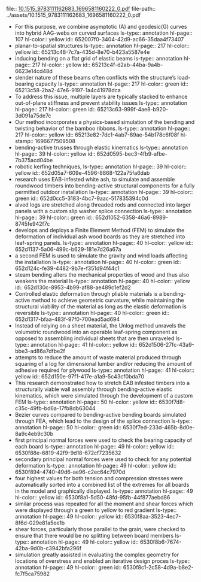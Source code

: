 file:: [10.1515_9783111162683_1696581160222_0.pdf](../assets/10.1515_9783111162683_1696581160222_0.pdf)
file-path:: ../assets/10.1515_9783111162683_1696581160222_0.pdf

- For this purpose, we combine asymptotic (A) and geodesic(G) curves into hybrid AAG-webs on curved surfaces
  ls-type:: annotation
  hl-page:: 107
  hl-color:: yellow
  id:: 652007f0-3404-42d9-ac66-35daa4f73407
- planar-to-spatial structures
  ls-type:: annotation
  hl-page:: 217
  hl-color:: yellow
  id:: 65213c48-7c7a-435d-8e70-b423a5587e4e
- inducing bending on a flat grid of elastic beams
  ls-type:: annotation
  hl-page:: 217
  hl-color:: yellow
  id:: 65213c4f-d2ab-44ba-9a4b-6623e14cd48d
- slender nature of these beams often conflicts with the structure’s load-bearing capacity
  ls-type:: annotation
  hl-page:: 217
  hl-color:: green
  id:: 65213c58-2ba2-47e6-9197-1a4c41978dca
- To address this issue, multiple layers are typically stacked to enhance out-of-plane stiffness and prevent stability issues
  ls-type:: annotation
  hl-page:: 217
  hl-color:: green
  id:: 65213c63-999f-4ae8-b920-3d091a75de7c
- Our method incorporates a physics-based simulation of the bending and twisting behavior of the bamboo ribbons.
  ls-type:: annotation
  hl-page:: 217
  hl-color:: yellow
  id:: 65213e82-7dc1-4ab7-89ae-54b178c6f08f
  hl-stamp:: 1696677509508
- bending-active trusses through elastic kinematics
  ls-type:: annotation
  hl-page:: 39
  hl-color:: yellow
  id:: 652d0595-bec3-4fb9-afbe-7b375acd04be
- robotic kerfing techniques,
  ls-type:: annotation
  hl-page:: 39
  hl-color:: yellow
  id:: 652d05a7-609e-4596-8868-122a75fa6dab
- research uses EAB-infested white ash, to simulate and assemble roundwood timbers into bending-active structural components for a fully permitted outdoor installation
  ls-type:: annotation
  hl-page:: 39
  hl-color:: green
  id:: 652d0cc5-3183-4bc7-9aac-517835394c0d
- alved logs are stretched along threaded rods and connected into larger panels with a custom slip washer splice connection
  ls-type:: annotation
  hl-page:: 39
  hl-color:: green
  id:: 652d1052-6358-46a6-8989-8745fe942f7c
- develops and deploys a Finite Element Method (FEM) to simulate the deformation of individual ash wood boards as they are stretched into leaf-spring panels.
  ls-type:: annotation
  hl-page:: 40
  hl-color:: yellow
  id:: 652d1137-5a06-499c-b629-181e7d26a67a
- a second FEM is used to simulate the gravity and wind loads affecting the installation
  ls-type:: annotation
  hl-page:: 40
  hl-color:: green
  id:: 652d124c-fe39-4482-9b7e-f351d94f44c1
- steam bending alters the mechanical properties of wood and thus also weakens the material 
  ls-type:: annotation
  hl-page:: 40
  hl-color:: yellow
  id:: 652d130c-8953-4b99-af88-ae489c1ef2d2
- Controlled elastic deformation through pliable materials is a bending-active method to achieve geometric curvature, while maintaining the structural viability of the material as long as the elastic deformation is reversible
  ls-type:: annotation
  hl-page:: 40
  hl-color:: green
  id:: 652d1317-bfaa-483f-97f0-700ead5ad694
- Instead of relying on a sheet material, the Unlog method unravels the volumetric roundwood into an operable leaf-spring component as opposed to assembling individual sheets that are then unraveled
  ls-type:: annotation
  hl-page:: 41
  hl-color:: yellow
  id:: 652d1506-27fc-43a9-bbe3-ad86a7dfbe2f
- attempts to reduce the amount of waste material produced through squaring of a log for dimensional lumber and/or reducing the amount of adhesive required for plywood
  ls-type:: annotation
  hl-page:: 41
  hl-color:: yellow
  id:: 652d150e-97f1-417e-a1a9-5c43cf0bda70
- This research demonstrated how to stretch EAB infested timbers into a structurally viable wall assembly through bending-active elastic kinematics, which were simulated through the development of a custom FEM
  ls-type:: annotation
  hl-page:: 50
  hl-color:: yellow
  id:: 6530f7d8-c35c-49fb-bd6a-17fb8db63044
- Bezier curves compared to bending-active bending boards simulated through FEA, which lead to the design of the splice connection
  ls-type:: annotation
  hl-page:: 50
  hl-color:: green
  id:: 6530f7ed-233d-465b-8d0e-8a9c4eb9c30b
- first principal normal forces were used to check the bearing capacity of each board 
  ls-type:: annotation
  hl-page:: 49
  hl-color:: yellow
  id:: 6530f88e-6819-42f9-9d18-672cf7235632
- secondary principal normal forces were used to check for any potential deformation 
  ls-type:: annotation
  hl-page:: 49
  hl-color:: yellow
  id:: 6530f894-4740-49d6-ae96-c2ec64c7970d
- four highest values for both tension and compression stresses were automatically sorted into a combined list of the extremes for all boards in the model and graphically displayed.
  ls-type:: annotation
  hl-page:: 49
  hl-color:: yellow
  id:: 6530f8a1-5d50-48fd-95fb-44f877aebd86
- similar process was repeated for all the moment and shear forces which were displayed through a green to yellow to red gradient
  ls-type:: annotation
  hl-page:: 49
  hl-color:: yellow
  id:: 6530f8aa-3523-4ec7-8f6d-029e81a5ee1b
- shear forces, particularly those parallel to the grain, were checked to ensure that there would be no splitting between board members
  ls-type:: annotation
  hl-page:: 49
  hl-color:: yellow
  id:: 6530f8b6-7674-42ba-9d0b-c3942bfa296f
- simulation greatly assisted in evaluating the complex geometry for locations of overstress and enabled an iterative design proces
  ls-type:: annotation
  hl-page:: 49
  hl-color:: green
  id:: 6530f8c1-2c58-4d9a-b8e2-fc7f5ca75982